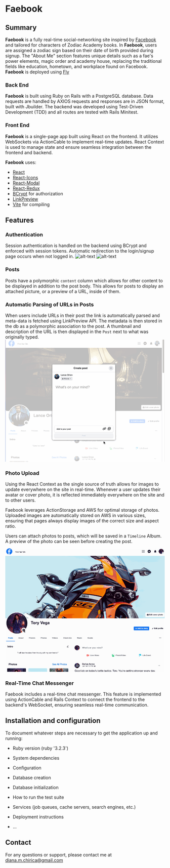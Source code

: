 # Faebook

## Summary

**Faebook** is a fully real-time social-networking site inspired by [Facebook](https://www.facebook.com) and tailored for characters of Zodiac Academy books. In **Faebook**, users are assigned a zodiac sign based on their date of birth provided during signup. The "About Me" section features unique details such as a fae's power elements, magic order and academy house, replacing the traditional fields like education, hometown, and workplace found on Facebook.
**Faebook** is deployed using [Fly](https://fly.io/)

### Back End

**Faebook** is built using Ruby on Rails with a PostgreSQL database. Data requests are handled by AXIOS requests and responses are in JSON format, built with Jbuilder. The backend was developed using Test-Driven Development (TDD) and all routes are tested with Rails Minitest.

### Front End

**Faebook** is a single-page app built using React on the frontend. It utilizes WebSockets via ActionCable to implement real-time updates. React Context is used to manage state and ensure seamless integration between the frontend and backend.

**Faebook** uses:

- [React](https://react.dev)
- [React-Icons](https://github.com/react-icons/react-icons)
- [React-Modal](https://github.com/reactjs/react-modal)
- [React-Redux](https://github.com/reactjs/react-redux)
- [BCrypt](https://github.com/codahale/bcrypt-ruby) for authorization
- [LinkPreview](https://www.linkpreview.net/)
- [Vite](https://github.com/vitejs/vite) for compiling

## Features

### Authentication

Session authentication is handled on the backend using BCrypt and enforced with session tokens. Automatic redirection to the login/signup page occurs when not logged in.
![alt-text](/docs/screenshots/login.gif "Photo Upload")
![alt-text](/docs/screenshots/signup.gif "Photo Upload")

### Posts

Posts have a polymorphic `content` column which allows for other content to be displayed in addition to the post body.
This allows for posts to display an attached picture, or a preview of a URL, inside of them.

### Automatic Parsing of URLs in Posts

When users include URLs in their post the link is automatically parsed and meta-data is fetched using LinkPreview API. The metadata is then stored in the db as a polymorphic association to the post.
A thumbnail and description of the URL is then displayed in the `Post` next to what was originally typed.
![alt-text](/docs/gifs/post-url-attached.gif "Photo Upload")

### Photo Upload

Using the React Context as the single source of truth allows for images to update everywhere on the site in real-time. Whenever a user updates their avatar or cover photo, it is reflected immediately everywhere on the site and to other users.

Faebook leverages ActionStorage and AWS for optimal storage of photos. Uploaded images are automatically stored on AWS in various sizes, ensuring that pages always display images of the correct size and aspect ratio.

Users can attach photos to posts, which will be saved in a `Timeline` Album. A preview of the photo can be seen before creating the post.

![alt-text](/docs/gifs/profile-photo-upload.gif "Photo Upload")

### Real-Time Chat Messenger

Faebook includes a real-time chat messenger. This feature is implemented using ActionCable and Rails Context to connect the frontend to the backend's WebSocket, ensuring seamless real-time communication.

## Installation and configuration

To document whatever steps are necessary to get the application up and running:

- Ruby version (ruby '3.2.3')

- System dependencies

- Configuration

- Database creation

- Database initialization

- How to run the test suite

- Services (job queues, cache servers, search engines, etc.)

- Deployment instructions

- ...

## Contact

For any questions or support, please contact me at diana.m.chirica@gmail.com
